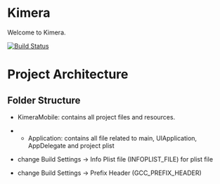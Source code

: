 # Kimera

Welcome to Kimera.

[![Build Status](https://travis-ci.org/maxoly/Kimera.png?branch=master)](https://travis-ci.org/maxoly/Kimera)

# Project Architecture

## Folder Structure

* KimeraMobile: contains all project files and resources.
* * Application: contains all file related to main, UIApplication, AppDelegate and project plist

* change Build Settings -> Info Plist file (INFOPLIST_FILE) for plist file
* change Build Settings -> Prefix Header (GCC_PREFIX_HEADER)